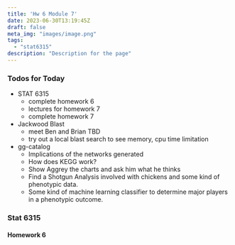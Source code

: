 ```yaml
---
title: 'Hw 6 Module 7'
date: 2023-06-30T13:19:45Z
draft: false
meta_img: "images/image.png"
tags:
  - "stat6315"
description: "Description for the page"
---
```


### Todos for Today

- STAT 6315
  - complete homework 6
  - lectures for homework 7
  - complete homework 7
- Jackwood Blast
  - meet Ben and Brian TBD
  - try out a local blast search to see memory, cpu time limitation
- gg-catalog
  - Implications of the networks generated
  - How does KEGG work?
  - Show Aggrey the charts and ask him what he thinks
  - Find a Shotgun Analysis involved with chickens and some kind of phenotypic data.
  - Some kind of machine learning classifier to determine major players in a phenotypic outcome.
  
### Stat 6315

#### Homework 6
  